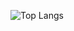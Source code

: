 ![Top Langs](https://github-readme-stats.vercel.app/api/top-langs/?username=fhrk-78&langs_count=18&layout=compact&theme=transparent&locale=ja)
